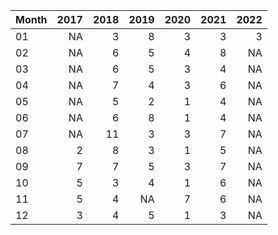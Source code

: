 |Month | 2017| 2018| 2019| 2020| 2021| 2022|
|:-----|----:|----:|----:|----:|----:|----:|
|01    |   NA|    3|    8|    3|    3|    3|
|02    |   NA|    6|    5|    4|    8|   NA|
|03    |   NA|    6|    5|    3|    4|   NA|
|04    |   NA|    7|    4|    3|    6|   NA|
|05    |   NA|    5|    2|    1|    4|   NA|
|06    |   NA|    6|    8|    1|    4|   NA|
|07    |   NA|   11|    3|    3|    7|   NA|
|08    |    2|    8|    3|    1|    5|   NA|
|09    |    7|    7|    5|    3|    7|   NA|
|10    |    5|    3|    4|    1|    6|   NA|
|11    |    5|    4|   NA|    7|    6|   NA|
|12    |    3|    4|    5|    1|    3|   NA|
